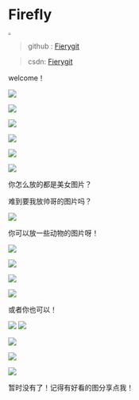 



#  Firefly

 <img src="https://raw.githubusercontent.com/Fierygit/picbed/master/20200225125705.png" style="zoom: 33%;" />                                                                											

> github : [Fierygit](https://www.github.com/fierygit)  

> csdn: 	[Fierygit](https://blog.csdn.net/fierygit)





welcome！









![](https://raw.githubusercontent.com/Fierygit/picbed/master/chuyin.jpg)

![](https://raw.githubusercontent.com/Fierygit/picbed/master/v2.jpg)

![](https://raw.githubusercontent.com/Fierygit/picbed/master/v2-756da0b96cc30d28d8e899f6ed11bc1d_hd.jpg)

![](https://raw.githubusercontent.com/Fierygit/picbed/master/v2-24bdad21c203082c1b73cac0db442ba9_hd.jpg)

![](https://raw.githubusercontent.com/Fierygit/picbed/master/v23.jpg)

![](https://raw.githubusercontent.com/Fierygit/picbed/master/v2-08a3ecdf7ee9207be31b6d4f1c38d5bd.jpg)

你怎么放的都是美女图片？

难到要我放帅哥的图片吗？

![](https://raw.githubusercontent.com/Fierygit/picbed/master/v2-6ce55516635ef8e42f53d7c82b540b28.jpg)

你可以放一些动物的图片呀！

![](https://raw.githubusercontent.com/Fierygit/picbed/master/v2-b7f3a1193695f1017289ec1e5bd54dab.jpg)

![](https://raw.githubusercontent.com/Fierygit/picbed/master/v2-97aec558603b5e6a0dd53b04b65937df.jpg)

![](https://raw.githubusercontent.com/Fierygit/picbed/master/v2-0438ac71d5574f7beb92d65ab93450ec.jpg)

![](https://raw.githubusercontent.com/Fierygit/picbed/master/v2-4c8912549e961bbc2603ca8c359f3d25.jpg)

或者你也可以！

![](https://raw.githubusercontent.com/Fierygit/picbed/master/v2-304fc19a29d3771ba929b011172eeb26.jpg)
![](https://raw.githubusercontent.com/Fierygit/picbed/master/v2-28286267d9105da4d3bf887be7c85440.jpg)

![](https://raw.githubusercontent.com/Fierygit/picbed/master/v2-fb3465c711bfbb849ffddcd971267e1f.jpg)

![](https://raw.githubusercontent.com/Fierygit/picbed/master/v2-da5c2ac00aa10234ec12eb0422c5dd48.jpg)

![](https://raw.githubusercontent.com/Fierygit/picbed/master/v2-ad960529f9f34a125ae6fca24d3bbc45.jpg)



暂时没有了！记得有好看的图分享点我！

